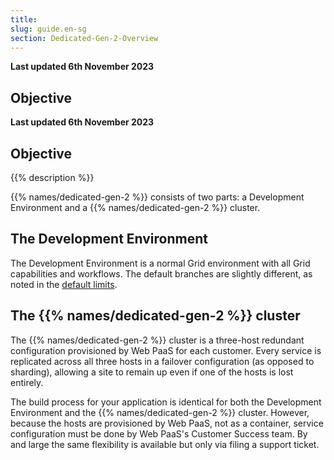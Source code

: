 ```yaml
---
title: 
slug: guide.en-sg
section: Dedicated-Gen-2-Overview
---
```


**Last updated 6th November 2023**



## Objective  

**Last updated 6th November 2023**



## Objective  

{{% description %}}

{{% names/dedicated-gen-2 %}} consists of two parts: a Development Environment and a {{% names/dedicated-gen-2 %}} cluster.

## The Development Environment

The Development Environment is a normal Grid environment with all Grid capabilities and workflows.
The default branches are slightly different, as noted in the [default limits](../architecture/development.md#default-limits).

## The {{% names/dedicated-gen-2 %}} cluster

The {{% names/dedicated-gen-2 %}} cluster is a three-host redundant configuration provisioned by Web PaaS for each customer.
Every service is replicated across all three hosts in a failover configuration (as opposed to sharding),
allowing a site to remain up even if one of the hosts is lost entirely.

The build process for your application is identical for both the Development Environment and the {{% names/dedicated-gen-2 %}} cluster.
However, because the hosts are provisioned by Web PaaS, not as a container,
service configuration must be done by Web PaaS's Customer Success team.
By and large the same flexibility is available but only via filing a support ticket.
